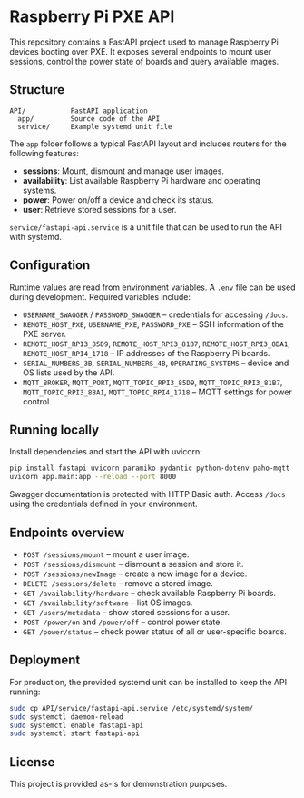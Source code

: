 # Raspberry Pi PXE API

This repository contains a FastAPI project used to manage Raspberry Pi devices booting over PXE. It exposes several endpoints to mount user sessions, control the power state of boards and query available images.

## Structure

```
API/           FastAPI application
  app/         Source code of the API
  service/     Example systemd unit file
```

The `app` folder follows a typical FastAPI layout and includes routers for the following features:

- **sessions**: Mount, dismount and manage user images.
- **availability**: List available Raspberry Pi hardware and operating systems.
- **power**: Power on/off a device and check its status.
- **user**: Retrieve stored sessions for a user.

`service/fastapi-api.service` is a unit file that can be used to run the API with systemd.

## Configuration

Runtime values are read from environment variables. A `.env` file can be used during development. Required variables include:

- `USERNAME_SWAGGER` / `PASSWORD_SWAGGER` – credentials for accessing `/docs`.
- `REMOTE_HOST_PXE`, `USERNAME_PXE`, `PASSWORD_PXE` – SSH information of the PXE server.
- `REMOTE_HOST_RPI3_85D9`, `REMOTE_HOST_RPI3_81B7`, `REMOTE_HOST_RPI3_8BA1`, `REMOTE_HOST_RPI4_1718` – IP addresses of the Raspberry Pi boards.
- `SERIAL_NUMBERS_3B`, `SERIAL_NUMBERS_4B`, `OPERATING_SYSTEMS` – device and OS lists used by the API.
- `MQTT_BROKER`, `MQTT_PORT`, `MQTT_TOPIC_RPI3_85D9`, `MQTT_TOPIC_RPI3_81B7`, `MQTT_TOPIC_RPI3_8BA1`, `MQTT_TOPIC_RPI4_1718` – MQTT settings for power control.

## Running locally

Install dependencies and start the API with uvicorn:

```bash
pip install fastapi uvicorn paramiko pydantic python-dotenv paho-mqtt
uvicorn app.main:app --reload --port 8000
```

Swagger documentation is protected with HTTP Basic auth. Access `/docs` using the credentials defined in your environment.

## Endpoints overview

- `POST /sessions/mount` – mount a user image.
- `POST /sessions/dismount` – dismount a session and store it.
- `POST /sessions/newImage` – create a new image for a device.
- `DELETE /sessions/delete` – remove a stored image.
- `GET /availability/hardware` – check available Raspberry Pi boards.
- `GET /availability/software` – list OS images.
- `GET /users/metadata` – show stored sessions for a user.
- `POST /power/on` and `/power/off` – control power state.
- `GET /power/status` – check power status of all or user-specific boards.

## Deployment

For production, the provided systemd unit can be installed to keep the API running:

```bash
sudo cp API/service/fastapi-api.service /etc/systemd/system/
sudo systemctl daemon-reload
sudo systemctl enable fastapi-api
sudo systemctl start fastapi-api
```

## License

This project is provided as-is for demonstration purposes.
